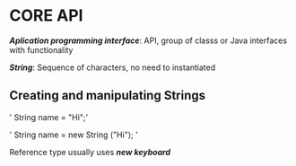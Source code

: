 # CORE API

___Aplication programming interface___: API, group of classs or Java interfaces with functionality 

___String___:  Sequence of characters, no need to instantiated 


## Creating and manipulating Strings

' String name = "Hi";'

' String name = new String ("Hi"); '

Reference type usually uses ___new keyboard___ 